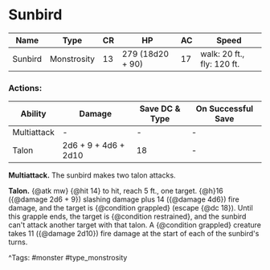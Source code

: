 # Sunbird

| Name | Type | CR | HP | AC | Speed |
|------|------|----|----|----|-------|
| Sunbird | Monstrosity | 13 | 279 (18d20 + 90) | 17 | walk: 20 ft., fly: 120 ft. |

### Actions:

| Ability | Damage | Save DC & Type | On Successful Save |
|---------|--------|----------------|--------------------|
| Multiattack | - | - | - |
| Talon | 2d6 + 9 + 4d6 + 2d10 | 18 | - |


**Multiattack.** The sunbird makes two talon attacks.

**Talon.** {@atk mw} {@hit 14} to hit, reach 5 ft., one target. {@h}16 ({@damage 2d6 + 9}) slashing damage plus 14 ({@damage 4d6}) fire damage, and the target is {@condition grappled} (escape {@dc 18}). Until this grapple ends, the target is {@condition restrained}, and the sunbird can't attack another target with that talon. A {@condition grappled} creature takes 11 ({@damage 2d10}) fire damage at the start of each of the sunbird's turns.

^Tags: #monster #type_monstrosity